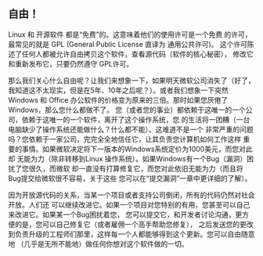 <?php require("../../entete.php"); ?> <?php require("../../base.php"); ?> <?php require("../../fonctions.php"); ?>

<div id="corps">

<h2>自由！</h2>

Linux 和 开源软件 都是“免费”的。这意味着他们的使用许可是一个免费
的许可，最常见的就是 GPL (General Public License 直译为 通用公共许可)。
这个许可陈述了任何人都被允许自由拷贝这个软件，查看源代码（软件的核心秘密），
修改它和重新发布它，只要仍然遵守 GPL许可。

那么我们关心什么自由呢？让我们来想象一下，如果明天微软公司消失了（好了，
我知道这不太现实，但是在5年、10年之后呢？）。或者我们想象一下突然Windows 和
Office 办公软件的价格变为原来的三倍。那时如果您厌倦了Windows，那么您什么都做不了。
您（或者您的事业）都依赖于这唯一的一个公司，依赖于这唯一的一个软件，离开了这个操作系统，您
的生活将一团糟（一台电脑缺少了操作系统还能做什么？什么都不能）。这难道不是一个
非常严重的问题吗？您依赖于一家公司，完完全全地信任它，让其负责您计算机如何工作这样
重要的事情。如果微软决定将下一版本的Windows系统定价为1000美元，而您对此却
无能为力（除非转移到Linux 操作系统）。如果Windows有一个Bug（漏洞）困扰了您很久，而微软
却一直没有打算修复它，而您对此依旧无能为力（而且将Bug提交给微软很不容易，关于这些
您可以在“提交漏洞”一章中更详细的了解）。 

因为开放源代码的关系，当某一个项目或者支持公司倒闭，所有的代码仍然对社会开放。人们还
可以继续改进它。如果一个项目对您特别的有用，您甚至可以自己来改进它。如果某一个Bug困扰着您，
您可以提交它，和开发者讨论沟通，更方便的是，您可以自己修复它（或者雇佣一个高手帮助您修复），
之后发送您的更改到负责升级的工程师们那里，这样每一个人都能够得到这个更新。您可以自由随意地
（几乎是无所不能地）做任何你想对这个软件做的一切。

</div>


